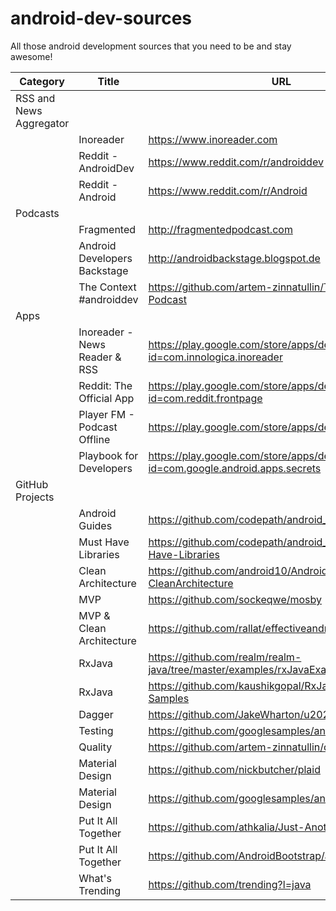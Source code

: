 # android-dev-sources
All those android development sources that you need to be and stay awesome!

| Category | Title | URL |
| ------------- | ------------- | ------------- |
| RSS and News Aggregator |  |  |
|  | Inoreader | https://www.inoreader.com |
|  | Reddit - AndroidDev | https://www.reddit.com/r/androiddev |
|  | Reddit - Android | https://www.reddit.com/r/Android |
| Podcasts |  |  |
|  | Fragmented | http://fragmentedpodcast.com |
|  | Android Developers Backstage | http://androidbackstage.blogspot.de |
|  | The Context #androiddev | https://github.com/artem-zinnatullin/TheContext-Podcast |
| Apps |  |  |
|  | Inoreader - News Reader & RSS | https://play.google.com/store/apps/details?id=com.innologica.inoreader |
|  | Reddit: The Official App | https://play.google.com/store/apps/details?id=com.reddit.frontpage |
|  | Player FM - Podcast Offline | https://play.google.com/store/apps/details?id=fm.player |
|  | Playbook for Developers | https://play.google.com/store/apps/details?id=com.google.android.apps.secrets |
| GitHub Projects |  |  |
|  | Android Guides | https://github.com/codepath/android_guides/wiki |
|  | Must Have Libraries | https://github.com/codepath/android_guides/wiki/Must-Have-Libraries |
|  | Clean Architecture | https://github.com/android10/Android-CleanArchitecture |
|  | MVP | https://github.com/sockeqwe/mosby |
|  | MVP & Clean Architecture | https://github.com/rallat/effectiveandroid |
|  | RxJava | https://github.com/realm/realm-java/tree/master/examples/rxJavaExample |
|  | RxJava | https://github.com/kaushikgopal/RxJava-Android-Samples |
|  | Dagger | https://github.com/JakeWharton/u2020 |
|  | Testing | https://github.com/googlesamples/android-testing |
|  | Quality | https://github.com/artem-zinnatullin/qualitymatters |
|  | Material Design | https://github.com/nickbutcher/plaid |
|  | Material Design | https://github.com/googlesamples/android-topeka |
|  | Put It All Together | https://github.com/athkalia/Just-Another-Android-App |
|  | Put It All Together | https://github.com/AndroidBootstrap/android-bootstrap |
|  | What's Trending | https://github.com/trending?l=java |
